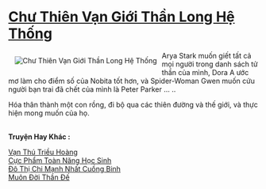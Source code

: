 <a href="https://truyenwiki.net/chu-thien-van-gioi-than-long-he-thong.35758/" title="Chư Thiên Vạn Giới Thần Long Hệ Thống"><h1>Chư Thiên Vạn Giới Thần Long Hệ Thống</h1></a><div style="display:table"><img align="right" style="float: left; padding: 10px;" src="https://truyenwiki.net/a/img/str/src/35758.jpg" alt="Chư Thiên Vạn Giới Thần Long Hệ Thống">Arya Stark muốn giết tất cả mọi người trong danh sách tử thần của mình, Dora A ước mơ làm cho điểm số của Nobita tốt hơn, và Spider-Woman Gwen muốn cứu người bạn trai đã chết của mình là Peter Parker ... ..<p></p> Hóa thân thành một con rồng, đi bộ qua các thiên đường và thế giới, và thực hiện mong muốn của họ.</div><p><br><b>Truyện Hay Khác :</b></p><a href="https://truyenwiki.net/van-thu-trieu-hoang.35053/" alt="Vạn Thú Triều Hoàng">Vạn Thú Triều Hoàng</a><br/><a href="https://github.com/nownovels/topcv/tree/master/truyenhay/35323" alt="Cực Phẩm Toàn Năng Học Sinh">Cực Phẩm Toàn Năng Học Sinh</a><br/><a href="https://sangtacviet.wordpress.com/2020/10/22/do-thi-chi-manh-nhat-cuong-binh/" alt="Đô Thị Chi Mạnh Nhất Cuồng Binh">Đô Thị Chi Mạnh Nhất Cuồng Binh</a><br/><a href="https://github.com/nownovels/topcv/tree/master/truyenhay/35220" alt="Muôn Đời Thần Đế">Muôn Đời Thần Đế</a><br/>